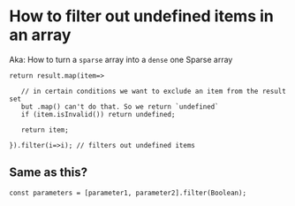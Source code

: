 # How to filter out undefined items in an array

Aka: How to turn a `sparse` array into a `dense` one
Sparse array


	return result.map(item=> 

       // in certain conditions we want to exclude an item from the result set
       but .map() can't do that. So we return `undefined` 
       if (item.isInvalid()) return undefined;

       return item;

	}).filter(i=>i); // filters out undefined items

## Same as this?
`const parameters = [parameter1, parameter2].filter(Boolean);`
